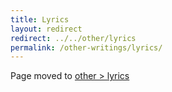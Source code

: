 ```yaml
---
title: Lyrics
layout: redirect
redirect: ../../other/lyrics
permalink: /other-writings/lyrics/
---
```


Page moved to [other > lyrics](/other/lyrics)
